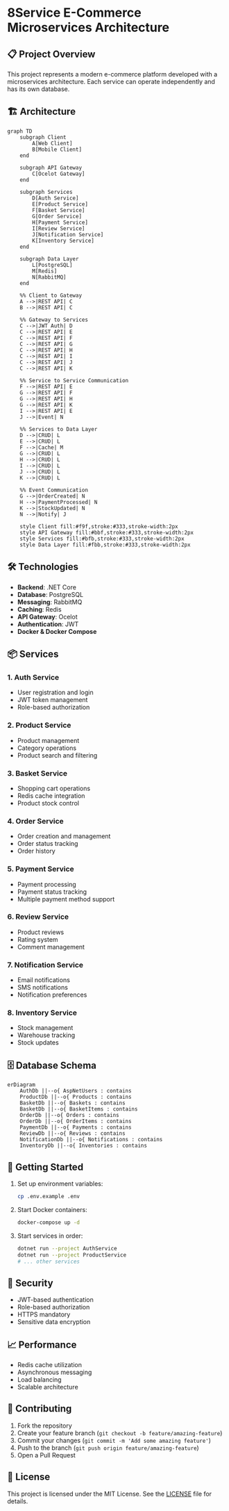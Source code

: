 # 8Service E-Commerce Microservices Architecture

## 📋 Project Overview

This project represents a modern e-commerce platform developed with a microservices architecture. Each service can operate independently and has its own database.

## 🏗️ Architecture

```mermaid
graph TD
    subgraph Client
        A[Web Client]
        B[Mobile Client]
    end

    subgraph API Gateway
        C[Ocelot Gateway]
    end

    subgraph Services
        D[Auth Service]
        E[Product Service]
        F[Basket Service]
        G[Order Service]
        H[Payment Service]
        I[Review Service]
        J[Notification Service]
        K[Inventory Service]
    end

    subgraph Data Layer
        L[PostgreSQL]
        M[Redis]
        N[RabbitMQ]
    end

    %% Client to Gateway
    A -->|REST API| C
    B -->|REST API| C

    %% Gateway to Services
    C -->|JWT Auth| D
    C -->|REST API| E
    C -->|REST API| F
    C -->|REST API| G
    C -->|REST API| H
    C -->|REST API| I
    C -->|REST API| J
    C -->|REST API| K

    %% Service to Service Communication
    F -->|REST API| E
    G -->|REST API| F
    G -->|REST API| H
    G -->|REST API| K
    I -->|REST API| E
    J -->|Event| N

    %% Services to Data Layer
    D -->|CRUD| L
    E -->|CRUD| L
    F -->|Cache| M
    G -->|CRUD| L
    H -->|CRUD| L
    I -->|CRUD| L
    J -->|CRUD| L
    K -->|CRUD| L

    %% Event Communication
    G -->|OrderCreated| N
    H -->|PaymentProcessed| N
    K -->|StockUpdated| N
    N -->|Notify| J

    style Client fill:#f9f,stroke:#333,stroke-width:2px
    style API Gateway fill:#bbf,stroke:#333,stroke-width:2px
    style Services fill:#bfb,stroke:#333,stroke-width:2px
    style Data Layer fill:#fbb,stroke:#333,stroke-width:2px
```

## 🛠️ Technologies

- **Backend**: .NET Core
- **Database**: PostgreSQL
- **Messaging**: RabbitMQ
- **Caching**: Redis
- **API Gateway**: Ocelot
- **Authentication**: JWT
- **Docker & Docker Compose**

## 📦 Services

### 1. Auth Service
- User registration and login
- JWT token management
- Role-based authorization

### 2. Product Service
- Product management
- Category operations
- Product search and filtering

### 3. Basket Service
- Shopping cart operations
- Redis cache integration
- Product stock control

### 4. Order Service
- Order creation and management
- Order status tracking
- Order history

### 5. Payment Service
- Payment processing
- Payment status tracking
- Multiple payment method support

### 6. Review Service
- Product reviews
- Rating system
- Comment management

### 7. Notification Service
- Email notifications
- SMS notifications
- Notification preferences

### 8. Inventory Service
- Stock management
- Warehouse tracking
- Stock updates

## 🗄️ Database Schema

```mermaid
erDiagram
    AuthDb ||--o{ AspNetUsers : contains
    ProductDb ||--o{ Products : contains
    BasketDb ||--o{ Baskets : contains
    BasketDb ||--o{ BasketItems : contains
    OrderDb ||--o{ Orders : contains
    OrderDb ||--o{ OrderItems : contains
    PaymentDb ||--o{ Payments : contains
    ReviewDb ||--o{ Reviews : contains
    NotificationDb ||--o{ Notifications : contains
    InventoryDb ||--o{ Inventories : contains
```

## 🚀 Getting Started

1. Set up environment variables:
   ```bash
   cp .env.example .env
   ```

2. Start Docker containers:
   ```bash
   docker-compose up -d
   ```

3. Start services in order:
   ```bash
   dotnet run --project AuthService
   dotnet run --project ProductService
   # ... other services
   ```

## 🔐 Security

- JWT-based authentication
- Role-based authorization
- HTTPS mandatory
- Sensitive data encryption

## 📈 Performance

- Redis cache utilization
- Asynchronous messaging
- Load balancing
- Scalable architecture

## 🤝 Contributing

1. Fork the repository
2. Create your feature branch (`git checkout -b feature/amazing-feature`)
3. Commit your changes (`git commit -m 'Add some amazing feature'`)
4. Push to the branch (`git push origin feature/amazing-feature`)
5. Open a Pull Request

## 📝 License

This project is licensed under the MIT License. See the [LICENSE](LICENSE) file for details.
